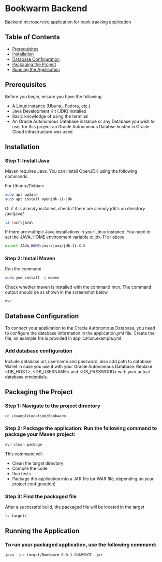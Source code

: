 # Bookwarm Backend

Backend microservice application for book tracking application

## Table of Contents

- [Prerequisites](#prerequisites)
- [Installation](#installation)
- [Database Configuration](#database-configuration)
- [Packaging the Project](#packaging-the-project)
- [Running the Application](#running-the-application)

## Prerequisites

Before you begin, ensure you have the following:

- A Linux instance (Ubuntu, Fedora, etc.)
- Java Development Kit (JDK) installed
- Basic knowledge of using the terminal
- An Oracle Autonomous Database instance or any Database you wish to use, for this project an Oracle Autonomous Databse hosted in Oracle Cloud infrastructure was used

## Installation

### Step 1: Install Java

Maven requires Java. You can install OpenJDK using the following commands:

For Ubuntu/Debian:
```bash
sudo apt update
sudo apt install openjdk-11-jdk
```

Or if it is already installed, check if there are already jdk's on directory /usr/java/
```bash
ls \usr\java\
```

If there are multiple Java installations in your Linux instance. You need to set the JAVA_HOME environment variable to jdk-11 or above
```bash
export JAVA_HOME=/usr/java/jdk-11.X.X
```

### Step 2: Install Maven
Run the command
```bash
sudo yum install -y maven
```

Check whether maven is installed with the command mvn. The command output should be as shown in the screenshot below
```bash
mvn
```

## Database Configuration
To connect your application to the Oracle Autonomous Database, you need to configure the database information in the application.yml file.
Create the file, an example file is provided in application.example.yml

### Add database configuration
Include database url, username and password, also add path to database Wallet in case you use it with your Oracle Autonomous Database.
Replace <DB_HOST>, <DB_USERNAME> and <DB_PASSWORD> with your actual database credentials.

## Packaging the Project

### Step 1: Navigate to the project directory
```bash
cd /exampleLocation/Bookwarm
```

### Step 2: Package the application: Run the following command to package your Maven project:
```bash
mvn clean package
```

This command will:
* Clean the target directory
* Compile the code
* Run tests
* Package the application into a JAR file (or WAR file, depending on your project configuration)

### Step 3: Find the packaged file
After a successful build, the packaged file will be located in the target
```bash
ls target/
```

## Running the Application

### To run your packaged application, use the following command:
```bash
java -jar target/Bookwarm 0.0.1-SNAPSHOT .jar
```



